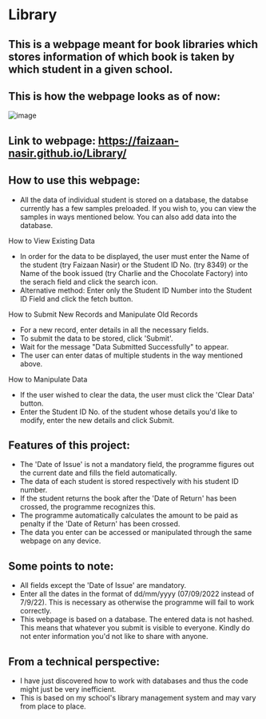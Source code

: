 # Library
## This is a webpage meant for book libraries which stores information of which book is taken by which student in a given school.
## This is how the webpage looks as of now:
![image](https://user-images.githubusercontent.com/82143161/189944254-359da9d2-c1da-41c0-8dad-9b70a9d1599d.png)
## Link to webpage: https://faizaan-nasir.github.io/Library/
## How to use this webpage:
- All the data of individual student is stored on a database, the databse currently has a few samples preloaded. If you wish to, you can view the samples in ways mentioned below. You can also add data into the database.

How to View Existing Data
- In order for the data to be displayed, the user must enter the Name of the student (try Faizaan Nasir) or the Student ID No. (try 8349) or the Name of the book issued (try Charlie and the Chocolate Factory) into the serach field and click the search icon.
- Alternative method: Enter only the Student ID Number into the Student ID Field and click the fetch button.

How to Submit New Records and Manipulate Old Records
- For a new record, enter details in all the necessary fields.
- To submit the data to be stored, click 'Submit'.
- Wait for the message "Data Submitted Successfully" to appear.
- The user can enter datas of multiple students in the way mentioned above.

How to Manipulate Data
- If the user wished to clear the data, the user must click the 'Clear Data' button.
- Enter the Student ID No. of the student whose details you'd like to modify, enter the new details and click Submit.

## Features of this project:
- The 'Date of Issue' is not a mandatory field, the programme figures out the current date and fills the field automatically.
- The data of each student is stored respectively with his student ID number. 
- If the student returns the book after the 'Date of Return' has been crossed, the programme recognizes this.
- The programme automatically calculates the amount to be paid as penalty if the 'Date of Return' has been crossed. 
- The data you enter can be accessed or manipulated through the same webpage on any device.

## Some points to note: 
- All fields except the 'Date of Issue' are mandatory.
- Enter all the dates in the format of dd/mm/yyyy (07/09/2022 instead of 7/9/22). This is necessary as otherwise the programme will fail to work correctly.
- This webpage is based on a database. The entered data is not hashed. This means that whatever you submit is visible to everyone. Kindly do not enter information you'd not like to share with anyone.

## From a technical perspective:
- I have just discovered how to work with databases and thus the code might just be very inefficient. 
- This is based on my school's library management system and may vary from place to place. 
